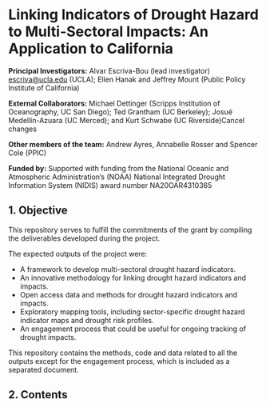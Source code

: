 # Linking Indicators of Drought Hazard to Multi-Sectoral Impacts: An Application to California
**Principal Investigators:** Alvar Escriva-Bou (lead investigator) escriva@ucla.edu (UCLA); Ellen Hanak and Jeffrey Mount (Public Policy Institute of California)

**External Collaborators:** Michael Dettinger (Scripps Institution of Oceanography, UC San Diego); Ted Grantham (UC Berkeley); Josué Medellín-Azuara (UC Merced); and Kurt Schwabe (UC Riverside)Cancel changes

**Other members of the team:** Andrew Ayres, Annabelle Rosser and Spencer Cole (PPIC)

**Funded by:** Supported with funding from the National Oceanic and Atmospheric Administration’s (NOAA) National Integrated Drought Information System (NIDIS) award number NA20OAR4310365
## 1. Objective
This repository serves to fulfill the commitments of the grant by compiling the deliverables developed during the project.

The expected outputs of the project were:

*	A framework to develop multi-sectoral drought hazard indicators.
*	An innovative methodology for linking drought hazard indicators and impacts.
*	Open access data and methods for drought hazard indicators and impacts.
*	Exploratory mapping tools, including sector-specific drought hazard indicator maps and drought risk profiles.
*	An engagement process that could be useful for ongoing tracking of drought impacts.

This repository contains the methods, code and data related to all the outputs except for the engagement process, which is included as a separated document.
## 2. Contents

